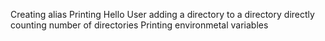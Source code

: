 Creating alias
Printing Hello User
adding a directory to a directory directly
counting number of directories
Printing environmetal variables
